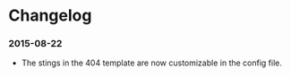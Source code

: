 # Changelog

### 2015-08-22

- The stings in the 404 template are now customizable in the config file.